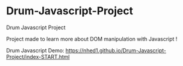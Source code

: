# Drum-Javascript-Project

Drum Javascript Project

Project made to learn more about DOM manipulation with Javascript !

Drum Javascript Demo: https://nhed1.github.io/Drum-Javascript-Project/index-START.html
